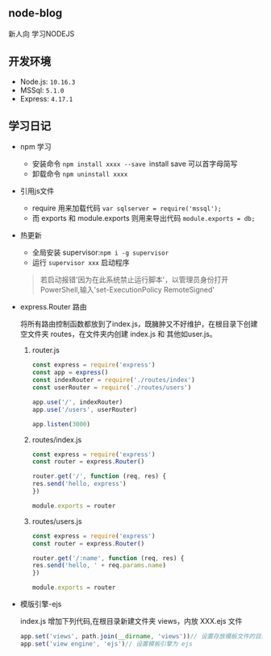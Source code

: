## node-blog

新人向  学习NODEJS


## 开发环境

- Node.js: `10.16.3`
- MSSql: `5.1.0`
- Express: `4.17.1`


## 学习日记

- npm 学习
    - 安装命令 `npm install xxxx --save `install save 可以首字母简写
    - 卸载命令 `npm uninstall xxxx`

- 引用js文件
    - require 用来加载代码 `var sqlserver = require('mssql');`
    - 而 exports 和 module.exports 则用来导出代码 `module.exports = db;`

- 热更新
    - 全局安装 supervisor:`npm i -g supervisor`
    - 运行 `supervisor xxx` 启动程序
    > 若启动报错'因为在此系统禁止运行脚本'，以管理员身份打开PowerShell,输入'set-ExecutionPolicy RemoteSigned'

- express.Router 路由
 
    将所有路由控制函数都放到了index.js，既臃肿又不好维护，在根目录下创建空文件夹 routes，在文件夹内创建 index.js 和 其他如user.js。

    1. router.js

        ```js   
        const express = require('express')
        const app = express()
        const indexRouter = require('./routes/index')
        const userRouter = require('./routes/users')

        app.use('/', indexRouter)
        app.use('/users', userRouter)

        app.listen(3000)
        ```
    2. routes/index.js
        ```js 
        const express = require('express')
        const router = express.Router()

        router.get('/', function (req, res) {
        res.send('hello, express')
        })

        module.exports = router
        ```
    3. routes/users.js
        ```js 
        const express = require('express')
        const router = express.Router()

        router.get('/:name', function (req, res) {
        res.send('hello, ' + req.params.name)
        })

        module.exports = router
        ```

- 模版引擎-ejs

    index.js 增加下列代码,在根目录新建文件夹 views，内放 XXX.ejs 文件

    ```js
    app.set('views', path.join(__dirname, 'views'))// 设置存放模板文件的目录
    app.set('view engine', 'ejs')// 设置模板引擎为 ejs
    ```
